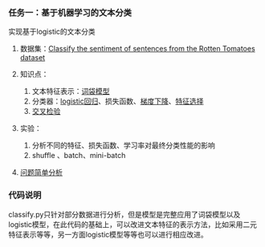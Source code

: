 ### 任务一：基于机器学习的文本分类

实现基于logistic的文本分类

1. 数据集：[Classify the sentiment of sentences from the Rotten Tomatoes dataset](https://www.kaggle.com/c/sentiment-analysis-on-movie-reviews)

2. 知识点：
   1. 文本特征表示：[词袋模型](https://jesseyule.github.io/naturallanguage/bow/content.html)
   2. 分类器：[logistic回归](https://jesseyule.github.io/machinelearning/logisticRegression/content.html)、损失函数、[梯度下降](https://jesseyule.github.io/machinelearning/gradientDescent/content.html)、[特征选择](https://jesseyule.github.io/machinelearning/featureEngineering/content.html)
   3. [交叉检验](https://jesseyule.github.io/machinelearning/crossValidation/content.html)

3. 实验：
   1. 分析不同的特征、损失函数、学习率对最终分类性能的影响
   2. shuffle 、batch、mini-batch 

4. [问题简单分析](https://jesseyule.github.io/naturallanguage/simplifiedTextClassification/content.html)

### 代码说明

​	classify.py只针对部分数据进行分析，但是模型是完整应用了词袋模型以及logistic模型，在此代码的基础上，可以改进文本特征的表示方法，比如采用二元特征表示等等，另一方面logistic模型等等也可以进行相应改进。

